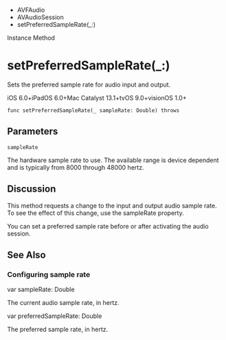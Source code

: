 

- AVFAudio
- AVAudioSession
-  setPreferredSampleRate(\_:) 

Instance Method

# setPreferredSampleRate(\_:)

Sets the preferred sample rate for audio input and output.

iOS 6.0+iPadOS 6.0+Mac Catalyst 13.1+tvOS 9.0+visionOS 1.0+

``` source
func setPreferredSampleRate(_ sampleRate: Double) throws
```

## Parameters 

`sampleRate`  

The hardware sample rate to use. The available range is device dependent and is typically from 8000 through 48000 hertz.

## Discussion

This method requests a change to the input and output audio sample rate. To see the effect of this change, use the sampleRate property.

You can set a preferred sample rate before or after activating the audio session.

## See Also

### Configuring sample rate

var sampleRate: Double

The current audio sample rate, in hertz.

var preferredSampleRate: Double

The preferred sample rate, in hertz.

